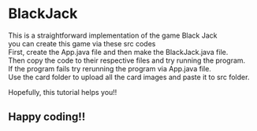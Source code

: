 # BlackJack

This is a straightforward implementation of the game Black Jack <br> you can create this game via these src codes<br>
First, create the App.java file and then make the BlackJack.java file.<br>
Then copy the code to their respective files and try running the program.<br>
If the program fails try rerunning the program via App.java file.<br>
Use the card folder to upload all the card images and paste it to src folder.<br>

Hopefully, this tutorial helps you!!<br>
## Happy coding!!<br>
